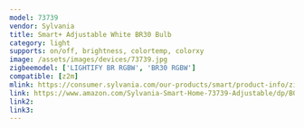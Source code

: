 ```yaml
---
model: 73739
vendor: Sylvania
title: Smart+ Adjustable White BR30 Bulb
category: light
supports: on/off, brightness, colortemp, colorxy
image: /assets/images/devices/73739.jpg
zigbeemodel: ['LIGHTIFY BR RGBW', 'BR30 RGBW']
compatible: [z2m]
mlink: https://consumer.sylvania.com/our-products/smart/product-info/zigbee/smart-zigbee-adjustable-white-br30-bulb/index.jsp
link: https://www.amazon.com/Sylvania-Smart-Home-73739-Adjustable/dp/B0196M5YAS
link2: 
link3: 
---
```


